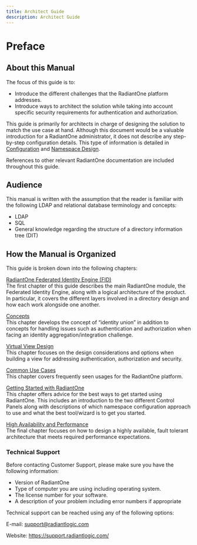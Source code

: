 ```yaml
---
title: Architect Guide
description: Architect Guide
---
```


# Preface

## About this Manual

The focus of this guide is to:

- Introduce the different challenges that the RadiantOne platform addresses.
- Introduce ways to architect the solution while taking into account specific security requirements for authentication and authorization.

This guide is primarily for architects in charge of designing the solution to match the use case at hand. Although this document would be a valuable introduction for a RadiantOne administrator, it does not describe any step-by-step configuration details. This type of information is detailed in [Configuration](/sys-admin-guide/01-introduction) and [Namespace Design](/namespace-configuration-guide/01-introduction).

References to other relevant RadiantOne documentation are included throughout this guide.

## Audience

This manual is written with the assumption that the reader is familiar with the following LDAP and relational database terminology and concepts:

- LDAP
- SQL
- General knowledge regarding the structure of a directory information tree (DIT)

## How the Manual is Organized

This guide is broken down into the following chapters:

[RadiantOne Federated Identity Engine (FID)](radiantone-federated-identity-engine.md)
<br>The first chapter of this guide describes the main RadiantOne module, the Federated Identity Engine, along with a logical architecture of the product. In particular, it covers the different layers involved in a directory design and how each work alongside one another.

[Concepts](concepts.md)
<br>This chapter develops the concept of “identity union” in addition to concepts for handling issues such as authentication and authorization when facing an identity aggregation/integration challenge.

[Virtual View Design](virtual-view-design.md)
<br>This chapter focuses on the design considerations and options when building a view for addressing authentication, authorization and security.

[Common Use Cases](common-use-cases.md)
<br>This chapter covers frequently seen usages for the RadiantOne platform.

[Getting Started with RadiantOne](getting-started-with-radiantone.md)
<br>This chapter offers advice for the best ways to get started using RadiantOne. This includes an introduction to the two different Control Panels along with descriptions of which namespace configuration approach to use and what the best tool/wizard is to get you started.

[High Availability and Performance](high-availability-and-performance.md)
<br>The final chapter focuses on how to design a highly available, fault tolerant architecture that meets required performance expectations.

### Technical Support

Before contacting Customer Support, please make sure you have the following information:

- Version of RadiantOne
- Type of computer you are using including operating system.
- The license number for your software.
- A description of your problem including error numbers if appropriate

Technical support can be reached using any of the following options:

E-mail: support@radiantlogic.com

Website: https://support.radiantlogic.com/
